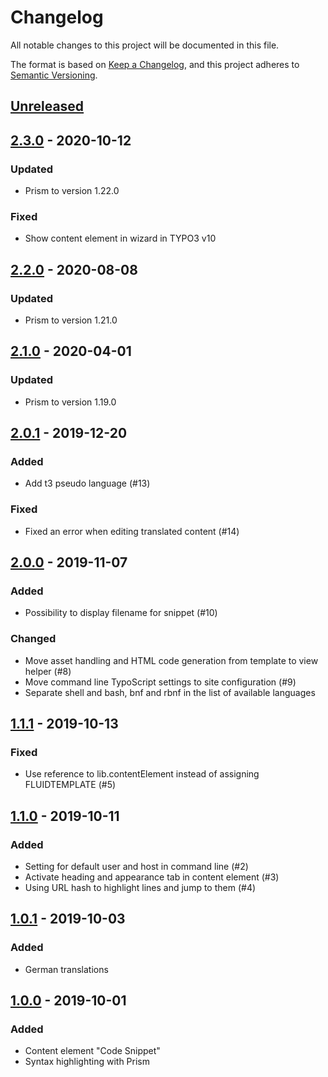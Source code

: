 # Changelog
All notable changes to this project will be documented in this file.

The format is based on [Keep a Changelog](https://keepachangelog.com/en/1.0.0/),
and this project adheres to [Semantic Versioning](https://semver.org/spec/v2.0.0.html).

## [Unreleased]

## [2.3.0] - 2020-10-12

### Updated
- Prism to version 1.22.0

### Fixed
- Show content element in wizard in TYPO3 v10

## [2.2.0] - 2020-08-08

### Updated
- Prism to version 1.21.0

## [2.1.0] - 2020-04-01

### Updated
- Prism to version 1.19.0

## [2.0.1] - 2019-12-20

### Added
- Add t3 pseudo language (#13)

### Fixed
- Fixed an error when editing translated content (#14)

## [2.0.0] - 2019-11-07

### Added
- Possibility to display filename for snippet (#10)

### Changed
- Move asset handling and HTML code generation from template to view helper (#8)
- Move command line TypoScript settings to site configuration (#9)
- Separate shell and bash, bnf and rbnf in the list of available languages

## [1.1.1] - 2019-10-13

### Fixed
- Use reference to lib.contentElement instead of assigning FLUIDTEMPLATE (#5)

## [1.1.0] - 2019-10-11

### Added
- Setting for default user and host in command line (#2)
- Activate heading and appearance tab in content element (#3)
- Using URL hash to highlight lines and jump to them (#4)

## [1.0.1] - 2019-10-03

### Added
- German translations

## [1.0.0] - 2019-10-01

### Added
- Content element "Code Snippet"
- Syntax highlighting with Prism


[Unreleased]: https://github.com/brotkrueml/codehighlight/compare/v2.3.0...HEAD
[2.3.0]: https://github.com/brotkrueml/codehighlight/compare/v2.2.0...v2.3.0
[2.2.0]: https://github.com/brotkrueml/codehighlight/compare/v2.1.0...v2.2.0
[2.1.0]: https://github.com/brotkrueml/codehighlight/compare/v2.0.1...v2.1.0
[2.0.1]: https://github.com/brotkrueml/codehighlight/compare/v2.0.0...v2.0.1
[2.0.0]: https://github.com/brotkrueml/codehighlight/compare/v1.1.1...v2.0.0
[1.1.1]: https://github.com/brotkrueml/codehighlight/compare/v1.1.0...v1.1.1
[1.1.0]: https://github.com/brotkrueml/codehighlight/compare/v1.0.1...v1.1.0
[1.0.1]: https://github.com/brotkrueml/codehighlight/compare/v1.0.0...v1.0.1
[1.0.0]: https://github.com/brotkrueml/codehighlight/releases/tag/v1.0.0

